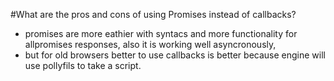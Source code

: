 #What are the pros and cons of using Promises instead of callbacks?
- promises  are more eathier with syntacs and more functionality for allpromises responses, also it is working well asyncronously,
-  but for old browsers better to use callbacks is better because engine will use pollyfils to take a script.
